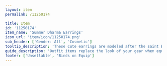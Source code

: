 ```yaml
---
layout: item
permalink: /11250174

title: Item
id: '11250174'
item_name: 'Summer Dharma Earrings'
icon_url: 'item/icon/11250174.png'
sub_header: ['Gender: All', 'Cosmetic']
tooltip_description: 'These cute earrings are modeled after the saint Bodhidharma.'
guide_description: 'Outfit items replace the look of your gear when equipped.'
footer: ['Unsellable', 'Binds on Equip']
---
```

